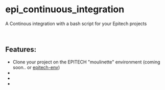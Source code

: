 # epi_continuous_integration
A Continous integration with a bash script for your Epitech projects


<br />

Features:
----
- Clone your project on the EPITECH "moulinette" environment (coming soon.. or [epitech-env](https://github.com/MEMeknaci/epitech-env))
- 
- 
- 
